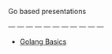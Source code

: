 Go based presentations

— — — — — — — — — — — 

* [Golang Basics](https://talks.godoc.org/github.com/jharshman/1up-presentation/presentation.slide)
